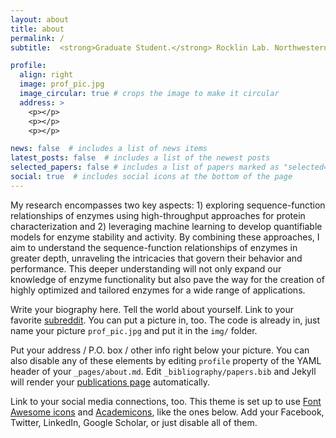 ```yaml
---
layout: about
title: about
permalink: /
subtitle:  <strong>Graduate Student.</strong> Rocklin Lab. Northwestern University.

profile:
  align: right
  image: prof_pic.jpg
  image_circular: true # crops the image to make it circular
  address: >
    <p></p>
    <p></p>
    <p></p>

news: false  # includes a list of news items
latest_posts: false  # includes a list of the newest posts
selected_papers: false # includes a list of papers marked as "selected={true}"
social: true  # includes social icons at the bottom of the page
---
```


My research encompasses two key aspects: 1) exploring sequence-function relationships of enzymes using high-throughput approaches for protein characterization and 2) leveraging machine learning to develop quantifiable models for enzyme stability and activity. By combining these approaches, I aim to understand the sequence-function relationships of enzymes in greater depth, unraveling the intricacies that govern their behavior and performance. This deeper understanding will not only expand our knowledge of enzyme functionality but also pave the way for the creation of highly optimized and tailored enzymes for a wide range of applications.

Write your biography here. Tell the world about yourself. Link to your favorite [subreddit](http://reddit.com). You can put a picture in, too. The code is already in, just name your picture `prof_pic.jpg` and put it in the `img/` folder.

Put your address / P.O. box / other info right below your picture. You can also disable any of these elements by editing `profile` property of the YAML header of your `_pages/about.md`. Edit `_bibliography/papers.bib` and Jekyll will render your [publications page](/al-folio/publications/) automatically.

Link to your social media connections, too. This theme is set up to use [Font Awesome icons](http://fortawesome.github.io/Font-Awesome/) and [Academicons](https://jpswalsh.github.io/academicons/), like the ones below. Add your Facebook, Twitter, LinkedIn, Google Scholar, or just disable all of them.
